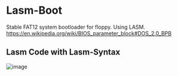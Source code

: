 # Lasm-Boot
Stable FAT12 system bootloader for floppy. Using LASM.
https://en.wikipedia.org/wiki/BIOS_parameter_block#DOS_2.0_BPB

## Lasm Code with Lasm-Syntax
![image](https://github.com/Duiccni/Lasm-v1.0.x/assets/143947543/c7ce0ec4-0121-4536-ac5f-bc290bb6cffb)
